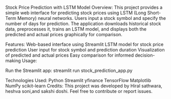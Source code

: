 Stock Price Prediction with LSTM Model
Overview:
This project provides a simple web interface for predicting stock prices using LSTM (Long Short-Term Memory) neural networks. Users input a stock symbol and specify the number of days for prediction. The application downloads historical stock data, preprocesses it, trains an LSTM model, and displays both the predicted and actual prices graphically for comparison.

Features:
Web-based interface using Streamlit
LSTM model for stock price prediction
User input for stock symbol and prediction duration
Visualization of predicted and actual prices
Easy comparison for informed decision-making
Usage:

Run the Streamlit app: streamlit run stock_prediction_app.py

Technologies Used:
Python
Streamlit
yfinance
TensorFlow
Matplotlib
NumPy
scikit-learn
Credits:
This project was developed by Hiral sathwara, heshva soni,and sakshi doshi. Feel free to contribute or report issues.

